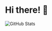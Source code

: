 # Hi there! 👋
![GitHub Stats](https://github-readme-stats.vercel.app/api?username=vicsnsys&theme=transparent&bg_color=FFF&border_color=30A3DC&show_icons=true&icon_color=30A3DC&title_color=FAD495&text_color=00)

